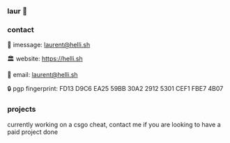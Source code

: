 ### laur 🌲

### contact

📱 imessage: laurent@helli.sh

🏛️ website: https://helli.sh

📧 email: laurent@helli.sh

🔒 pgp fingerprint: FD13 D9C6 EA25 59BB 30A2 2912 5301 CEF1 FBE7 4B07

### projects

currently working on a csgo cheat, contact me if you are looking to have a paid project done
